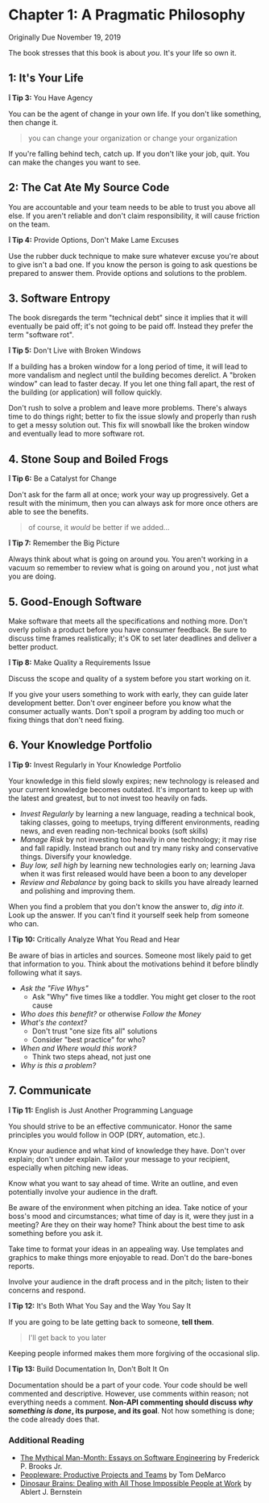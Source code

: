 # Chapter 1: A Pragmatic Philosophy

Originally Due November 19, 2019

The book stresses that this book is about *you*. It's your life so own it.

## 1: It's Your Life

**:grey_exclamation: Tip 3:** You Have Agency

You can be the agent of change in your own life. If you don't like something, then change it.

> you can change your organization or change your organization

If you're falling behind tech, catch up. If you don't like your job, quit. You can make the changes you want to see.

## 2: The Cat Ate My Source Code

You are accountable and your team needs to be able to trust you above all else. If you aren't reliable and don't claim responsibility, it will cause friction on the team.

**:grey_exclamation: Tip 4:** Provide Options, Don't Make Lame Excuses

Use the rubber duck technique to make sure whatever excuse you're about to give isn't a bad one. If you know the person is going to ask questions be prepared to answer them. Provide options and solutions to the problem. 

## 3. Software Entropy

The book disregards the term "technical debt" since it implies that it will eventually be paid off; it's not going to be paid off. Instead they prefer the term "software rot".

**:grey_exclamation: Tip 5:** Don't Live with Broken Windows

If a building has a broken window for a long period of time, it will lead to more vandalism and neglect until the building becomes derelict. A "broken window" can lead to faster decay. If you let one thing fall apart, the rest of the building (or application) will follow quickly.

Don't rush to solve a problem and leave more problems. There's always time to do things right; better to fix the issue slowly and properly than rush to get a messy solution out. This fix will snowball like the broken window and eventually lead to more software rot.

## 4. Stone Soup and Boiled Frogs

**:grey_exclamation: Tip 6:** Be a Catalyst for Change

Don't ask for the farm all at once; work your way up progressively. Get a result with the minimum, then you can always ask for more once others are able to see the benefits.

> of course, it _would_ be better if we added...

**:grey_exclamation: Tip 7:** Remember the Big Picture

Always think about what is going on around you. You aren't working in a vacuum so remember to review what is going on around you , not just what you are doing.

## 5. Good-Enough Software

Make software that meets all the specifications and nothing more. Don't overly polish a product before you have consumer feedback. Be sure to discuss time frames realistically; it's OK to set later deadlines and deliver a better product.

**:grey_exclamation: Tip 8:** Make Quality a Requirements Issue

Discuss the scope and quality of a system before you start working on it.

If you give your users something to work with early, they can guide later development better. Don't over engineer before you know what the consumer actually wants. Don't spoil a program by adding too much or fixing things that don't need fixing.

## 6. Your Knowledge Portfolio

**:grey_exclamation: Tip 9:** Invest Regularly in Your Knowledge Portfolio

Your knowledge in this field slowly expires; new technology is released and your current knowledge becomes outdated. It's important to keep up with the latest and greatest, but to not invest too heavily on fads.

- *Invest Regularly* by learning a new language, reading a technical book, taking classes, going to meetups, trying different environments, reading news, and even reading non-technical books (soft skills)
- *Manage Risk* by not investing too heavily in one technology; it may rise and fall rapidly. Instead branch out and try many risky and conservative things. Diversify your knowledge.
- *Buy low, sell high* by learning new technologies early on; learning Java when it was first released would have been a boon to any developer
- *Review and Rebalance* by going back to skills you have already learned and polishing and improving them.

When you find a problem that you don't know the answer to, *dig into it*. Look up the answer. If you can't find it yourself seek help from someone who can.

**:grey_exclamation: Tip 10:** Critically Analyze What You Read and Hear

Be aware of bias in articles and sources. Someone most likely paid to get that information to you. Think about the motivations behind it before blindly following what it says. 

- *Ask the "Five Whys"*
  - Ask "Why" five times like a toddler. You might get closer to the root cause
- *Who does this benefit?* or otherwise *Follow the Money*
- *What's the context?*
  - Don't trust "one size fits all" solutions
  - Consider "best practice" for who?
- *When and Where would this work?*
  - Think two steps ahead, not just one
- *Why is this a problem?*

## 7. Communicate

**:grey_exclamation: Tip 11:** English is Just Another Programming Language

You should strive to be an effective communicator. Honor the same principles you would follow in OOP (DRY, automation, etc.).

Know your audience and what kind of knowledge they have. Don't over explain; don't under explain. Tailor your message to your recipient, especially when pitching new ideas.

Know what you want to say ahead of time. Write an outline, and even potentially involve your audience in the draft.

Be aware of the environment when pitching an idea. Take notice of your boss's mood and circumstances; what time of day is it, were they just in a meeting? Are they on their way home? Think about the best time to ask something before you ask it.

Take time to format your ideas in an appealing way. Use templates and graphics to make things more enjoyable to read. Don't do the bare-bones reports.

Involve your audience in the draft process and in the pitch; listen to their concerns and respond.

**:grey_exclamation: Tip 12:** It's Both What You Say and the Way You Say It

If you are going to be late getting back to someone, **tell them**.

> I'll get back to you later

Keeping people informed makes them more forgiving of the occasional slip.

**:grey_exclamation: Tip 13:** Build Documentation In, Don't Bolt It On

Documentation should be a part of your code. Your code should be well commented and descriptive. However, use comments within reason; not everything needs a comment. **Non-API commenting should discuss *why something is done*, its purpose, and its goal**. Not how something is done; the code already does that.

### Additional Reading

- [The Mythical Man-Month: Essays on Software Engineering](https://smile.amazon.com/Mythical-Man-Month-Software-Engineering-Anniversary/dp/0201835959/ref=sr_1_1?crid=3H38G7L4NK44R&keywords=the+mythical+man+month&qid=1574174221&sprefix=the+mythical+%2Caps%2C253&sr=8-1) by Frederick P. Brooks Jr.
- [Peopleware: Productive Projects and Teams](https://smile.amazon.com/Peopleware-Productive-Projects-Teams-3rd/dp/0321934113/ref=sr_1_1?crid=1O20MZBJYCSIH&keywords=peopleware+productive+projects+and+teams&qid=1574174255&sprefix=Peopleware%2Caps%2C476&sr=8-1) by Tom DeMarco
- [Dinosaur Brains: Dealing with All Those Impossible People at Work](https://smile.amazon.com/Dinosaur-Brains-Dealing-Impossible-People/dp/0345410211/ref=sr_1_3?keywords=dealing+with+all+those+impossible+people+at+work&qid=1574174302&sr=8-3) by Ablert J. Bernstein
